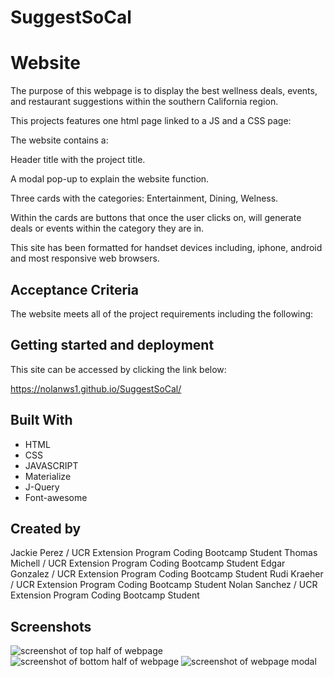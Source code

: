 # SuggestSoCal

# Website
The purpose of this webpage is to display the best wellness deals, events, and restaurant suggestions within the southern California region.

This projects features one html page linked to a JS and a CSS page:

The website contains a:

Header title with the project title.

A modal pop-up to explain the website function.

Three cards with the categories: Entertainment, Dining, Welness. 

Within the cards are buttons that once the user clicks on, will generate deals or events within the category they are in.

This site has been formatted for handset devices including, iphone, android and most responsive web browsers.

## Acceptance Criteria 

The website meets all of the project requirements including the following:

## Getting started and deployment

This site can be accessed by clicking the link below:

https://nolanws1.github.io/SuggestSoCal/

## Built With
* HTML
* CSS
* JAVASCRIPT
* Materialize
* J-Query
* Font-awesome

## Created by

Jackie Perez / UCR Extension Program Coding Bootcamp Student
Thomas Michell / UCR Extension Program Coding Bootcamp Student
Edgar Gonzalez / UCR Extension Program Coding Bootcamp Student
Rudi Kraeher / UCR Extension Program Coding Bootcamp Student
Nolan Sanchez / UCR Extension Program Coding Bootcamp Student

## Screenshots

<img src="imgs/portfolio_suggest" alt="screenshot of top half of webpage">
<img src="imgs/portfolio_suggest2" alt="screenshot of bottom half of webpage">
<img src="imgs/portfolio_suggest3" alt="screenshot of webpage modal">